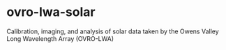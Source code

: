 # ovro-lwa-solar
Calibration, imaging, and analysis of solar data taken by the Owens Valley Long Wavelength Array (OVRO-LWA)
